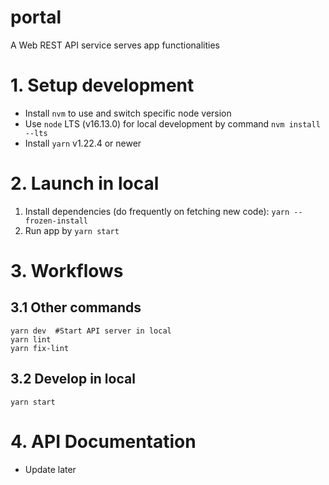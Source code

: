 # portal

A Web REST API service serves app functionalities

# 1. Setup development

- Install `nvm` to use and switch specific node version
- Use `node` LTS (v16.13.0) for local development by command `nvm install --lts`
- Install `yarn` v1.22.4 or newer

# 2. Launch in local

1. Install dependencies (do frequently on fetching new code): `yarn --frozen-install`
2. Run app by `yarn start`

# 3. Workflows

## 3.1 Other commands

```
yarn dev  #Start API server in local
yarn lint
yarn fix-lint
```

## 3.2 Develop in local

`yarn start`

# 4. API Documentation

- Update later
